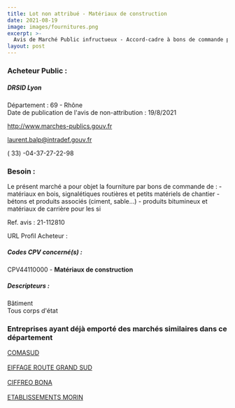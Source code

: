 ```yaml
---
title: Lot non attribué - Matériaux de construction
date: 2021-08-19
image: images/fournitures.png
excerpt: >-
  Avis de Marché Public infructueux - Accord-cadre à bons de commande pour la fourniture de matériels et matériaux de construction des emprises soutenues par l'USID d'Istes (Projet ESID 20-320_325)
layout: post
---
```


### Acheteur Public :
##### DRSID Lyon
Département : 69 - Rhône<br/>
Date de publication de l'avis de non-attribution : 19/8/2021


http://www.marches-publics.gouv.fr

laurent.balp@intradef.gouv.fr

( 33) -04-37-27-22-98
### Besoin :

Le présent marché a pour objet la fourniture par bons de commande de : - matériaux en bois, signalétiques routières et petits matériels de chantier - bétons et produits associés (ciment, sable...) - produits bitumineux et matériaux de carrière pour les si

Ref. avis : 21-112810

URL Profil Acheteur : 

##### Codes CPV concerné(s) :
CPV44110000 - **Matériaux de construction** <br/>

##### Descripteurs :
Bâtiment <br/>
Tous corps d'état <br/>

### Entreprises ayant déjà emporté des marchés similaires dans ce département
<a href="/entreprise-543/siren-057802753">COMASUD</a><br/><br/>
<a href="/entreprise-555/siren-398762211">EIFFAGE ROUTE GRAND SUD</a><br/><br/>
<a href="/entreprise-565/siren-487652257">CIFFREO BONA</a><br/><br/>
<a href="/entreprise-566/siren-491664686">ETABLISSEMENTS MORIN</a><br/><br/>
